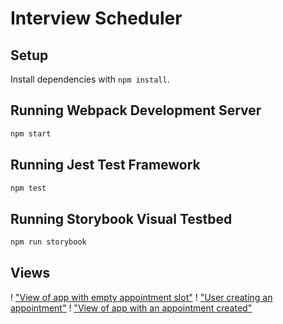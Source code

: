 # Interview Scheduler

## Setup

Install dependencies with `npm install`.

## Running Webpack Development Server

```sh
npm start
```

## Running Jest Test Framework

```sh
npm test
```

## Running Storybook Visual Testbed

```sh
npm run storybook
```

## Views

! ["View of app with empty appointment slot"](https://github.com/Senayson/scheduler/blob/master/docs/Empty%20app.png?raw=true)
! ["User creating an appointment"](https://github.com/Senayson/scheduler/blob/master/docs/Create%20app.png?raw=true)
! ["View of app with an appointment created"](https://github.com/Senayson/scheduler/blob/master/docs/App%20Created.png?raw=true)
